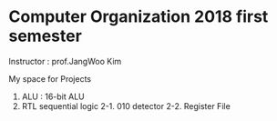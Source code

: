 # Computer Organization 2018 first semester

Instructor : prof.JangWoo Kim


My space for Projects

1. ALU : 16-bit ALU
2. RTL sequential logic
  2-1. 010 detector
  2-2. Register File
